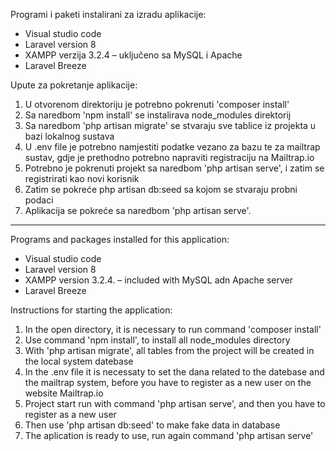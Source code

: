 Programi i paketi instalirani za izradu aplikacije:
-	Visual studio code
-	Laravel version 8
-	XAMPP verzija 3.2.4 – uključeno sa MySQL i Apache
-	Laravel Breeze

Upute za pokretanje aplikacije:
1.	U otvorenom direktoriju je potrebno pokrenuti 'composer install'
2.	Sa naredbom 'npm install' se instalirava node_modules direktorij
3.	Sa naredbom 'php artisan migrate' se stvaraju sve tablice iz projekta u bazi lokalnog sustava
4.	U .env file je potrebno namjestiti podatke vezano za bazu te za mailtrap sustav, gdje je prethodno potrebno napraviti registraciju na Mailtrap.io
5.	Potrebno je pokrenuti projekt sa naredbom 'php artisan serve', i zatim se registrirati kao novi korisnik
6.	Zatim se pokreće php artisan db:seed sa kojom se stvaraju probni podaci
7.	Aplikacija se pokreće sa naredbom 'php artisan serve'.

-------------------------------------------------------------------------------------------------------------------------------

Programs and packages installed for this application:
-	Visual studio code
-	Laravel version 8
-	XAMPP version 3.2.4. – included with MySQL adn Apache server
-	Laravel Breeze

Instructions for starting the application:
1.	In the open directory, it is necessary to run command 'composer install'
2.	Use command 'npm install', to install all node_modules directory
3.	With 'php artisan migrate', all tables from the project will be created in the local system datebase
4.	In the .env file it is necessaty to set the dana related to the datebase and the mailtrap system, before you have to register as a new user on the website Mailtrap.io
5.	Project start run with command 'php artisan serve', and then you have to register as a new  user
6.	Then use 'php artisan db:seed' to make fake data in database
7.	The aplication is ready to use, run again command 'php artisan serve'

